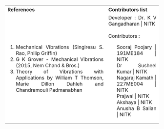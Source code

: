 <table style="text-align:justify;">
  <tr style="background-color: white">
    <th>References</th>
    <th>Contributors list</th>
  </tr>
  <tr style="background-color: white">
<td>
<ol>
<li>Mechanical Vibrations (Singiresu S. Rao, Philip Griffin)</li>
<li>G K Grover - Mechanical Vibrations (2015, Nem Chand & Bros.) </li>
<li>Theory of Vibrations with Applications by William T Thomson, Marie Dillon Dahleh and Chandramouli Padmanabhan</li>
</ol>
</td>
<td>Developer : Dr. K V Gangadharan | NITK</br></br>
Contributors :
<ul style="list-style-type: none;">
<li> Sooraj Poojary   | 191ME184 | NITK</li>
<li> Dr Susheel Kumar | NITK </li>
<li> Nagaraj Kamath   | 227ME004 | NITK </li>
<li> Prajwal | NITK </li>
<li> Akshaya | NITK </li>
<li> Anusha B Salian | NITK </li>

</ul></td>
  </tr>
</table>